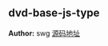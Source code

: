 <a name="module_dvd-base-js-type"></a>

## dvd-base-js-type
**Author:** swg [源码地址](http://gitlab.rd.vyohui.com/FE-Base/dvd-base-js-type.git)  

